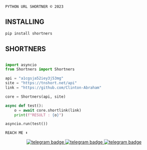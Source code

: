 `PYTHON URL SHORTNER © 2023`

## INSTALLING
```bash
pip install shortners
```

## SHORTNERS
```python

import asyncio
from Shortners import Shortners

api = "a1cgsja52iey3j53mg"
site = "https://tnshort.net/api"
link = "https://github.com/Clinton-Abraham"

core = Shortners(api, site)

async def test():
    o = await core.shortlink(link)
    print(f"RESULT : {o}")

asyncio.run(test())

```

`REACH ME ⬇️`

<p align="center">
   <a href="https://telegram.dog/clinton_abraham"><img src="https://img.shields.io/badge/𝑪𝒍𝒊𝒏𝒕𝒐𝒏 𝑨𝒃𝒓𝒂𝒉𝒂𝒎-30302f?style=flat&logo=telegram" alt="telegram badge"/>
   <a href="https://telegram.dog/Space_x_bots"><img src="https://img.shields.io/badge/Sᴘᴀᴄᴇ ✗ ʙᴏᴛꜱ-30302f?style=flat&logo=telegram" alt="telegram badge"/>
   <a href="https://telegram.dog/sources_codes"><img src="https://img.shields.io/badge/Sᴏᴜʀᴄᴇ ᴄᴏᴅᴇꜱ-30302f?style=flat&logo=telegram" alt="telegram badge"/>
</p>

<div align="center">
